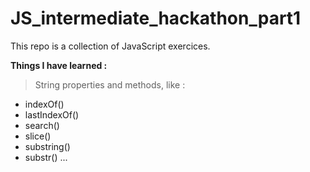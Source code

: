 JS_intermediate_hackathon_part1
===============================


This repo is a collection of JavaScript exercices.

**Things I have learned :** 

> String properties and methods, like :

- indexOf()
- lastIndexOf()
- search()
- slice()
- substring()
- substr()
...
